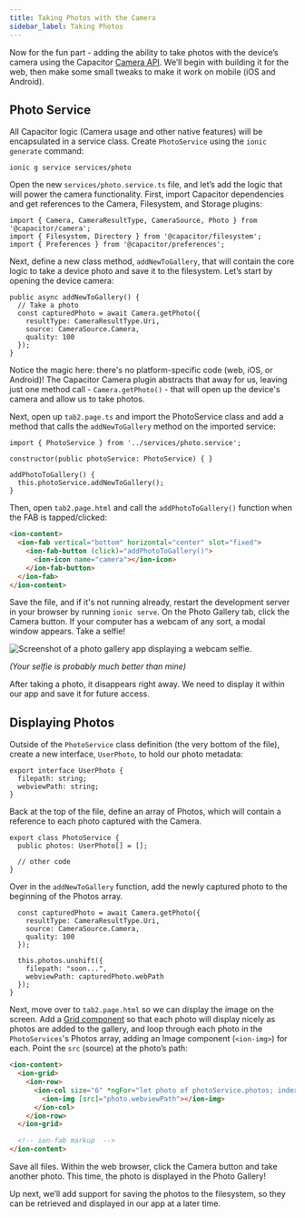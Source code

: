 ```yaml
---
title: Taking Photos with the Camera
sidebar_label: Taking Photos
---
```


<head>
  <title>Build Camera API for iOS, Android & Web | Ionic Capacitor Camera</title>
  <meta
    name="description"
    content="Add the ability to take photos with your device's camera using the Ionic Capacitor Camera API for mobile iOS, Android, and the web. Learn how here."
  />
</head>

Now for the fun part - adding the ability to take photos with the device’s camera using the Capacitor [Camera API](https://capacitorjs.com/docs/apis/camera). We’ll begin with building it for the web, then make some small tweaks to make it work on mobile (iOS and Android).

## Photo Service

All Capacitor logic (Camera usage and other native features) will be encapsulated in a service class. Create `PhotoService` using the `ionic generate` command:

```shell
ionic g service services/photo
```

Open the new `services/photo.service.ts` file, and let’s add the logic that will power the camera functionality. First, import Capacitor dependencies and get references to the Camera, Filesystem, and Storage plugins:

```tsx
import { Camera, CameraResultType, CameraSource, Photo } from '@capacitor/camera';
import { Filesystem, Directory } from '@capacitor/filesystem';
import { Preferences } from '@capacitor/preferences';
```

Next, define a new class method, `addNewToGallery`, that will contain the core logic to take a device photo and save it to the filesystem. Let’s start by opening the device camera:

```tsx
public async addNewToGallery() {
  // Take a photo
  const capturedPhoto = await Camera.getPhoto({
    resultType: CameraResultType.Uri,
    source: CameraSource.Camera,
    quality: 100
  });
}
```

Notice the magic here: there's no platform-specific code (web, iOS, or Android)! The Capacitor Camera plugin abstracts that away for us, leaving just one method call - `Camera.getPhoto()` - that will open up the device's camera and allow us to take photos.

Next, open up `tab2.page.ts` and import the PhotoService class and add a method that calls the `addNewToGallery` method on the imported service:

```tsx
import { PhotoService } from '../services/photo.service';

constructor(public photoService: PhotoService) { }

addPhotoToGallery() {
  this.photoService.addNewToGallery();
}
```

Then, open `tab2.page.html` and call the `addPhotoToGallery()` function when the FAB is tapped/clicked:

```html
<ion-content>
  <ion-fab vertical="bottom" horizontal="center" slot="fixed">
    <ion-fab-button (click)="addPhotoToGallery()">
      <ion-icon name="camera"></ion-icon>
    </ion-fab-button>
  </ion-fab>
</ion-content>
```

Save the file, and if it's not running already, restart the development server in your browser by running `ionic serve`. On the Photo Gallery tab, click the Camera button. If your computer has a webcam of any sort, a modal window appears. Take a selfie!

![Screenshot of a photo gallery app displaying a webcam selfie.](/img/guides/first-app-cap-ng/camera-web.png 'Webcam Selfie in Photo Gallery')

_(Your selfie is probably much better than mine)_

After taking a photo, it disappears right away. We need to display it within our app and save it for future access.

## Displaying Photos

Outside of the `PhotoService` class definition (the very bottom of the file), create a new interface, `UserPhoto`, to hold our photo metadata:

```tsx
export interface UserPhoto {
  filepath: string;
  webviewPath: string;
}
```

Back at the top of the file, define an array of Photos, which will contain a reference to each photo captured with the Camera.

```tsx
export class PhotoService {
  public photos: UserPhoto[] = [];

  // other code
}
```

Over in the `addNewToGallery` function, add the newly captured photo to the beginning of the Photos array.

```tsx
  const capturedPhoto = await Camera.getPhoto({
    resultType: CameraResultType.Uri,
    source: CameraSource.Camera,
    quality: 100
  });

  this.photos.unshift({
    filepath: "soon...",
    webviewPath: capturedPhoto.webPath
  });
}
```

Next, move over to `tab2.page.html` so we can display the image on the screen. Add a [Grid component](https://ionicframework.com/docs/api/grid) so that each photo will display nicely as photos are added to the gallery, and loop through each photo in the `PhotoServices`'s Photos array, adding an Image component (`<ion-img>`) for each. Point the `src` (source) at the photo’s path:

```html
<ion-content>
  <ion-grid>
    <ion-row>
      <ion-col size="6" *ngFor="let photo of photoService.photos; index as position">
        <ion-img [src]="photo.webviewPath"></ion-img>
      </ion-col>
    </ion-row>
  </ion-grid>

  <!-- ion-fab markup  -->
</ion-content>
```

Save all files. Within the web browser, click the Camera button and take another photo. This time, the photo is displayed in the Photo Gallery!

Up next, we’ll add support for saving the photos to the filesystem, so they can be retrieved and displayed in our app at a later time.
